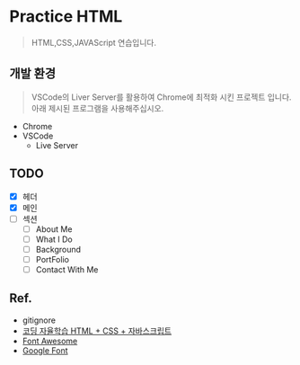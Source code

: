 # Practice HTML

> HTML,CSS,JAVAScript 연습입니다.

## 개발 환경

> VSCode의 Liver Server를 활용하여 Chrome에 최적화 시킨 프로젝트 입니다. 아래 제시된 프로그램을 사용해주십시오.

- Chrome
- VSCode
    - Live Server

## TODO
- [x] 헤더
- [x] 메인
- [ ] 섹션
    - [ ] About Me
    - [ ] What I Do
    - [ ] Background
    - [ ] PortFolio
    - [ ] Contact With Me

## Ref.
- gitignore
- [코딩 자율학습 HTML + CSS + 자바스크립트](https://books.google.co.kr/books?id=ay9sEAAAQBAJ&hl=ko&source=gbs_book_other_versions)
- [Font Awesome](https://fontawesome.com/)
- [Google Font](https://fonts.google.com/)
